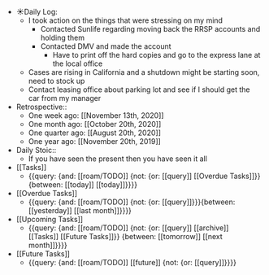 - ☀️Daily Log:
    - I took action on the things that were stressing on my mind
        - Contacted Sunlife regarding moving back the RRSP accounts and holding them
        - Contacted DMV and made the account
            - Have to print off the hard copies and go to the express lane at the local office
    - Cases are rising in California and a shutdown might be starting soon, need to stock up
    - Contact leasing office about parking lot and see if I should get the car from my manager
- Retrospective::
    - One week ago: [[November 13th, 2020]]
    - One month ago: [[October 20th, 2020]]
    - One quarter ago: [[August 20th, 2020]]
    - One year ago: [[November 20th, 2019]]
- Daily Stoic::
    - If you have seen the present then you have seen it all
- [[Tasks]]
    - {{query: {and: [[roam/TODO]] {not: {or: [[query]] [[Overdue Tasks]]}} {between: [[today]] [[today]]}}}}
- [[Overdue Tasks]]
    - {{query: {and: [[roam/TODO]] {not: {or: [[query]]}}}{between: [[yesterday]] [[last month]]}}}}
- [[Upcoming Tasks]]
    - {{query: {and: [[roam/TODO]] {not: {or: [[query]] [[archive]] [[Tasks]] [[Future Tasks]]}} {between: [[tomorrow]] [[next month]]}}}}
- [[Future Tasks]]
    - {{query: {and: [[roam/TODO]] [[future]] {not: {or: [[query]]}}}}
